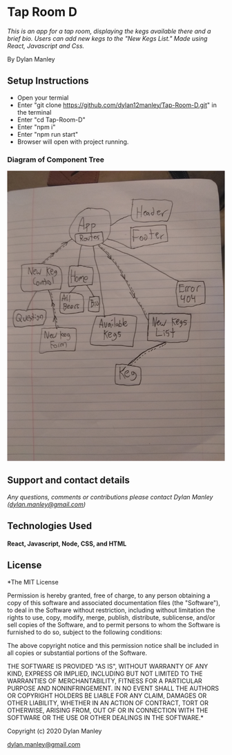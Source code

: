 # Tap Room D

_This is an app for a tap room, displaying the kegs available there and a brief bio. Users can add new kegs to the "New Kegs List." Made using React, Javascript and Css._

By Dylan Manley

## Setup Instructions

* Open your termial
* Enter "git clone https://github.com/dylan12manley/Tap-Room-D.git" in the terminal
* Enter "cd Tap-Room-D"
* Enter "npm i"
* Enter "npm run start"
* Browser will open with project running.

### Diagram of Component Tree
![diagram](sketch.jpg)

## Support and contact details
_Any questions, comments or contributions please contact Dylan Manley (dylan.manley@gmail.com)_

## Technologies Used 
#### React, Javascript, Node, CSS, and HTML


## License
*The MIT License

Permission is hereby granted, free of charge, to any person obtaining a copy of this software and associated documentation files (the "Software"), to deal in the Software without restriction, including without limitation the rights to use, copy, modify, merge, publish, distribute, sublicense, and/or sell copies of the Software, and to permit persons to whom the Software is furnished to do so, subject to the following conditions:

The above copyright notice and this permission notice shall be included in all copies or substantial portions of the Software.

THE SOFTWARE IS PROVIDED "AS IS", WITHOUT WARRANTY OF ANY KIND, EXPRESS OR IMPLIED, INCLUDING BUT NOT LIMITED TO THE WARRANTIES OF MERCHANTABILITY, FITNESS FOR A PARTICULAR PURPOSE AND NONINFRINGEMENT. IN NO EVENT SHALL THE AUTHORS OR COPYRIGHT HOLDERS BE LIABLE FOR ANY CLAIM, DAMAGES OR OTHER LIABILITY, WHETHER IN AN ACTION OF CONTRACT, TORT OR OTHERWISE, ARISING FROM, OUT OF OR IN CONNECTION WITH THE SOFTWARE OR THE USE OR OTHER DEALINGS IN THE SOFTWARE.*

Copyright (c) 2020 Dylan Manley

dylan.manley@gmail.com
